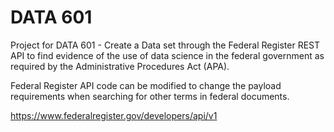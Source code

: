 # DATA 601
 Project for DATA 601 - Create a Data set through the Federal Register REST API to find evidence of the use of data science in the federal government as required by the Administrative Procedures Act (APA).
 
 Federal Register API code can be modified to change the payload requirements when searching for other terms in federal documents. 
 
 https://www.federalregister.gov/developers/api/v1
 
 
